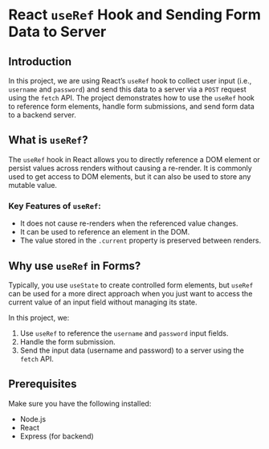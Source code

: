 # React `useRef` Hook and Sending Form Data to Server

## Introduction

In this project, we are using React’s `useRef` hook to collect user input (i.e., `username` and `password`) and send this data to a server via a `POST` request using the `fetch` API. The project demonstrates how to use the `useRef` hook to reference form elements, handle form submissions, and send form data to a backend server.

## What is `useRef`?

The `useRef` hook in React allows you to directly reference a DOM element or persist values across renders without causing a re-render. It is commonly used to get access to DOM elements, but it can also be used to store any mutable value.

### Key Features of `useRef`:
- It does not cause re-renders when the referenced value changes.
- It can be used to reference an element in the DOM.
- The value stored in the `.current` property is preserved between renders.

## Why use `useRef` in Forms?

Typically, you use `useState` to create controlled form elements, but `useRef` can be used for a more direct approach when you just want to access the current value of an input field without managing its state.

In this project, we:
1. Use `useRef` to reference the `username` and `password` input fields.
2. Handle the form submission.
3. Send the input data (username and password) to a server using the `fetch` API.

## Prerequisites

Make sure you have the following installed:
- Node.js
- React
- Express (for backend)

